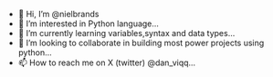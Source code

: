 - 👋 Hi, I’m @nielbrands
- 👀 I’m interested in Python language...
- 🌱 I’m currently learning variables,syntax and data types...
- 💞️ I’m looking to collaborate in building most power projects using python...
- 📫 How to reach me on X (twitter) @dan_viqq...

<!---
nielbrands/nielbrands is a ✨ special ✨ repository because its `README.md` (this file) appears on your GitHub profile.
You can click the Preview link to take a look at your changes.
--->
